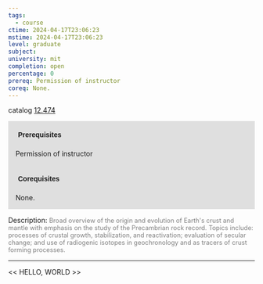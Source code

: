 ```yaml
---
tags:
  - course
ctime: 2024-04-17T23:06:23
mstime: 2024-04-17T23:06:23
level: graduate
subject: 
university: mit
completion: open
percentage: 0
prereq: Permission of instructor
coreq: None.
---
```


catalog [12.474](http://student.mit.edu/catalog/m12b.html#12.474)

<span style="display: block; padding: 15px; background-color: rgb(100, 100, 100, 0.2);"><font id="m_prereq798_0" style="display: block; font-family: Arial, sans-serif; font-weight: bold; padding: 5px">Prerequisites</font><br><span id="prereq798_0">Permission of instructor</span></span>
<span style="display: block; padding: 15px; background-color: rgb(100, 100, 100, 0.2);"><font id="m_coreq798_0" style="display: block; font-family: Arial, sans-serif; font-weight: bold; padding: 5px">Corequisites</font><br><span id="coreq798_0">None.</span></span>

<font style="">Description:</font>
<font style="color: grey; font-size: 0.8rem;">Broad overview of the origin and evolution of Earth's crust and mantle with emphasis on the study of the Precambrian rock record. Topics include: processes of crustal growth, stabilization, and reactivation; evaluation of secular change; and use of radiogenic isotopes in geochronology and as tracers of crust forming processes.</font>



---

<< HELLO, WORLD >>
